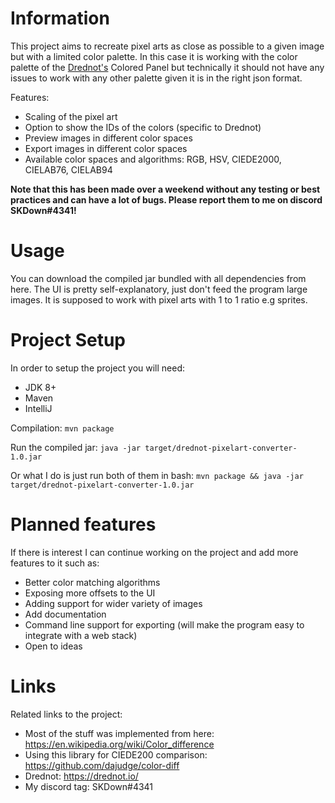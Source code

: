 # Information

This project aims to recreate pixel arts as close as possible to a given image but with a limited color palette. In this case it is working with the color palette of the [Drednot's](https://drednot.io) Colored Panel but technically it should not have any issues to work with any other palette given it is in the right json format.

Features:
- Scaling of the pixel art
- Option to show the IDs of the colors (specific to Drednot)
- Preview images in different color spaces
- Export images in different color spaces
- Available color spaces and algorithms: RGB, HSV, CIEDE2000, CIELAB76, CIELAB94 

**Note that this has been made over a weekend without any testing or best practices and can have a lot of bugs. Please report them to me on discord SKDown#4341!**
# Usage

You can download the compiled jar bundled with all dependencies from here.
The UI is pretty self-explanatory,
 just don't feed the program large images. It is supposed to work with pixel arts with 1 to 1 ratio e.g sprites.  
 
# Project Setup
In order to setup the project you will need:
- JDK 8+
- Maven
- IntelliJ

Compilation:
```mvn package```

Run the compiled jar:
```java -jar target/drednot-pixelart-converter-1.0.jar```

Or what I do is just run both of them in bash:
```mvn package && java -jar target/drednot-pixelart-converter-1.0.jar```

# Planned features
If there is interest I can continue working on the project and add more features to it such as:
- Better color matching algorithms
- Exposing more offsets to the UI
- Adding support for wider variety of images
- Add documentation
- Command line support for exporting (will make the program easy to integrate with a web stack)
- Open to ideas

# Links
Related links to the project:
- Most of the stuff was implemented from here: https://en.wikipedia.org/wiki/Color_difference
- Using this library for CIEDE200 comparison: https://github.com/dajudge/color-diff
- Drednot: https://drednot.io/
- My discord tag: SKDown#4341


